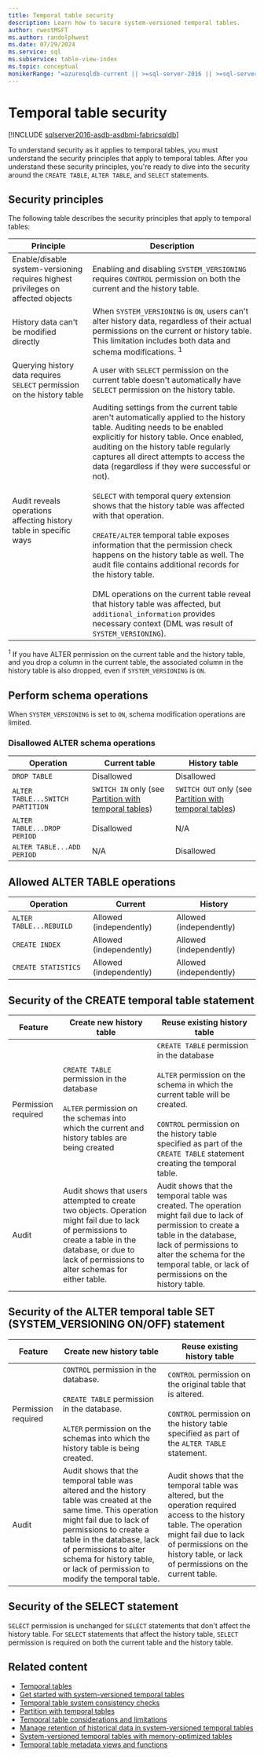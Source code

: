 ```yaml
---
title: Temporal table security
description: Learn how to secure system-versioned temporal tables.
author: rwestMSFT
ms.author: randolphwest
ms.date: 07/29/2024
ms.service: sql
ms.subservice: table-view-index
ms.topic: conceptual
monikerRange: "=azuresqldb-current || >=sql-server-2016 || >=sql-server-linux-2017 || =azuresqldb-mi-current ||=fabric"
---
```

# Temporal table security

[!INCLUDE [sqlserver2016-asdb-asdbmi-fabricsqldb](../../includes/applies-to-version/sqlserver2016-asdb-asdbmi-fabricsqldb.md)]

To understand security as it applies to temporal tables, you must understand the security principles that apply to temporal tables. After you understand these security principles, you're ready to dive into the security around the `CREATE TABLE`, `ALTER TABLE`, and `SELECT` statements.

## Security principles

The following table describes the security principles that apply to temporal tables:

| Principle | Description |
| --- | --- |
| Enable/disable system-versioning requires highest privileges on affected objects | Enabling and disabling `SYSTEM_VERSIONING` requires `CONTROL` permission on both the current and the history table. |
| History data can't be modified directly | When `SYSTEM_VERSIONING` is `ON`, users can't alter history data, regardless of their actual permissions on the current or history table. This limitation includes both data and schema modifications. <sup>1</sup> |
| Querying history data requires `SELECT` permission on the history table | A user with `SELECT` permission on the current table doesn't automatically have `SELECT` permission on the history table. |
| Audit reveals operations affecting history table in specific ways | Auditing settings from the current table aren't automatically applied to the history table. Auditing needs to be enabled explicitly for history table. Once enabled, auditing on the history table regularly captures all direct attempts to access the data (regardless if they were successful or not).<br /><br />`SELECT` with temporal query extension shows that the history table was affected with that operation.<br /><br />`CREATE/ALTER` temporal table exposes information that the permission check happens on the history table as well. The audit file contains additional records for the history table.<br /><br />DML operations on the current table reveal that history table was affected, but `additional_information` provides necessary context (DML was result of `SYSTEM_VERSIONING`). |

<sup>1</sup> If you have ALTER permission on the current table and the history table, and you drop a column in the current table, the associated column in the history table is also dropped, even if `SYSTEM_VERSIONING` is `ON`.

## Perform schema operations

When `SYSTEM_VERSIONING` is set to `ON`, schema modification operations are limited.

### Disallowed ALTER schema operations

| Operation | Current table | History table |
| --- | --- | --- |
| `DROP TABLE` | Disallowed | Disallowed |
| `ALTER TABLE...SWITCH PARTITION` | `SWITCH IN` only (see [Partition with temporal tables](partitioning-with-temporal-tables.md)) | `SWITCH OUT` only (see [Partition with temporal tables](partitioning-with-temporal-tables.md)) |
| `ALTER TABLE...DROP PERIOD` | Disallowed | N/A |
| `ALTER TABLE...ADD PERIOD` | N/A | Disallowed |

## Allowed ALTER TABLE operations

| Operation | Current | History |
| --- | --- | --- |
| `ALTER TABLE...REBUILD` | Allowed (independently) | Allowed (independently) |
| `CREATE INDEX` | Allowed (independently) | Allowed (independently) |
| `CREATE STATISTICS` | Allowed (independently) | Allowed (independently) |

## Security of the CREATE temporal table statement

| Feature | Create new history table | Reuse existing history table |
| --- | --- | --- |
| Permission required | `CREATE TABLE` permission in the database<br /><br />`ALTER` permission on the schemas into which the current and history tables are being created | `CREATE TABLE` permission in the database<br /><br />`ALTER` permission on the schema in which the current table will be created.<br /><br />`CONTROL` permission on the history table specified as part of the `CREATE TABLE` statement creating the temporal table. |
| Audit | Audit shows that users attempted to create two objects. Operation might fail due to lack of permissions to create a table in the database, or due to lack of permissions to alter schemas for either table. | Audit shows that the temporal table was created. The operation might fail due to lack of permission to create a table in the database, lack of permissions to alter the schema for the temporal table, or lack of permissions on the history table. |

## Security of the ALTER temporal table SET (SYSTEM_VERSIONING ON/OFF) statement

| Feature | Create new history table | Reuse existing history table |
| --- | --- | --- |
| Permission required | `CONTROL` permission in the database.<br /><br />`CREATE TABLE` permission in the database.<br /><br />`ALTER` permission on the schemas into which the history table is being created. | `CONTROL` permission on the original table that is altered.<br /><br />`CONTROL` permission on the history table specified as part of the `ALTER TABLE` statement. |
| Audit | Audit shows that the temporal table was altered and the history table was created at the same time. This operation might fail due to lack of permissions to create a table in the database, lack of permissions to alter schema for history table, or lack of permission to modify the temporal table. | Audit shows that the temporal table was altered, but the operation required access to the history table. The operation might fail due to lack of permissions on the history table, or lack of permissions on the current table. |

## Security of the SELECT statement

`SELECT` permission is unchanged for `SELECT` statements that don't affect the history table. For `SELECT` statements that affect the history table, `SELECT` permission is required on both the current table and the history table.

## Related content

- [Temporal tables](temporal-tables.md)
- [Get started with system-versioned temporal tables](getting-started-with-system-versioned-temporal-tables.md)
- [Temporal table system consistency checks](temporal-table-system-consistency-checks.md)
- [Partition with temporal tables](partitioning-with-temporal-tables.md)
- [Temporal table considerations and limitations](temporal-table-considerations-and-limitations.md)
- [Manage retention of historical data in system-versioned temporal tables](manage-retention-of-historical-data-in-system-versioned-temporal-tables.md)
- [System-versioned temporal tables with memory-optimized tables](system-versioned-temporal-tables-with-memory-optimized-tables.md)
- [Temporal table metadata views and functions](temporal-table-metadata-views-and-functions.md)
